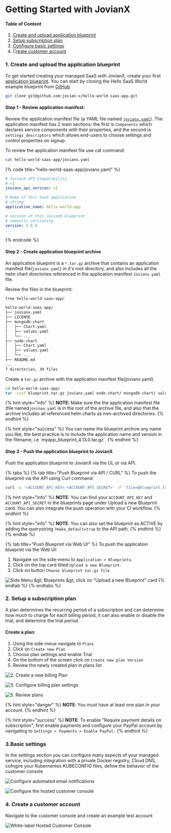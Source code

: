 # Getting Started with JovianX

#### Table of Content

1. [Create and upload application blueprint](getting-started-on-jovianx.md#step-1-create-and-upload-application-blueprint)
2. [Setup subscription plan](getting-started-on-jovianx.md#step-2-setup-a-subscription-plan)
3. [Configure basic settings](getting-started-on-jovianx.md#step-3-basic-settings)
4. C[reate customer account](getting-started-on-jovianx.md#step-4-creating-customer-accounts)

### 1. Create and upload the application blueprint

To get started creating your managed SaaS with JovianX, create your first [application blueprint](). You can start by cloning the Hello SaaS World example blueprint from [GitHub](https://github.com/jovian-x/hello-world-saas-app).

```bash
git clone git@github.com:jovian-x/hello-world-saas-app.git
```

#### Step 1 - Review application manifest:

Review the application manifest file \(a YAML file named [`jovianx.yaml`](https://github.com/jovian-x/hello-world-saas-app/blob/master/jovianx.yaml)\). The application manifest has 2 main sections: the first is `Components` which declares service components with their properties, and the second is `settings_descriptors` which allows end-users to choose settings and control properties on signup.

To review the application manifest file use cat command:

```bash
cat hello-world-saas-app/jovianx.yaml
```

{% code title="hello-world-saas-app/jovianx.yaml" %}
```yaml
# JovianX API Compatibility
# v1
jovianx_api_version: v1

# Name of this SaaS application
# string
application_name: hello-world-app

# version of this JovianX blueprint
# semantic versioning
version: 1.0.0
...
```
{% endcode %}

#### Step 2 - Create application blueprint archive

An application blueprint is a `*.tar.gz` archive that contains an application manifest file\(`jovianx.yaml`\) in it's root directory, and also includes all the helm chart directories referenced in the application manifest `Jovianx.yaml` file.

Review the files in the blueprint:

```bash
tree hello-world-saas-app/

hello-world-saas-app/
├── jovianx.yaml
├── LICENSE
├── mongodb-chart
│   ├── Chart.yaml
│   ├── values.yaml
│   └── ...
├── node-chart
│   ├── Chart.yaml
│   ├── values.yaml
│   └── ...
├── README.md
...
7 directories, 39 files
```

Create a `tar.gz` archive with the application manifest file\(jovianx.yaml\).

```bash
cd hello-world-saas-app/
tar -czvf blueprint.tar.gz jovianx.yaml node-chart/ mongodb-chart/ values/
```

{% hint style="info" %}
**NOTE:** Make sure the the application manifest file \(file named`jovinax.yaml` is in the root of the archive file, and also that the archive includes all referenced helm charts as non-archived directories.
{% endhint %}

{% hint style="success" %}
You can name the blueprint archive any name you like, the best practice is to include the application name and version in the filename, i.e \`myapp\_blueprint\_4.13.0.tar.gz\`.
{% endhint %}

#### Step 3 - Push the application blueprint to JovianX

Push the application blueprint to JovianX via the UI, or via API. 

{% tabs %}
{% tab title="Push Blueprint via API / CURL" %}
To push the blueprint via the API using Curl command:

```bash
curl -u '<ACCOUNT_API_KEY>:<ACCOUNT_API_SECRET>' -F 'file=@blueprint.tar.gz' 'https://<YOUR ACCOUNT NAME>.jovianx.app/api/v1/upload_blueprint'
```

{% hint style="info" %}
**NOTE**: You can find your `ACCOUNT_API_KEY` and `ACCOUNT_API_SECRET` in the blueprints page under Upload a new Blueprint card. You can also integrate the push operation with your CI workflow.
{% endhint %}

{% hint style="info" %}
**NOTE**: You can also set the blueprint as ACTIVE by adding the querystring `?make_default=true` to the API path.
{% endhint %}
{% endtab %}

{% tab title="Push Blueprint via Web UI" %}
To push the application blueprint via the Web UI:

1. Navigate on the side-menu to `Application > Blueprints`.  
2. Click on the top card titled `Upload a new Blueprint`.
3. Click on button `Choose blueprint tar.gz file` 

![Side Menu &amp;gt; Blueprints &amp;gt; click on &quot;Upload a new Blueprint&quot; card](.gitbook/assets/screenshot-20200329131241-1158x422.png)
{% endtab %}
{% endtabs %}

### 2. Setup a subscription plan 

A plan determines the recurring period of a subscription and can determine how much to charge for each billing period, it can also enable or disable the trial, and determine the trial period. 

#### **Create a plan:**

1. Using the side-meue navigate to `Plans`
2. Click on `Create new Plan`
3. Choose plan settings and enable Trial
4. On the bottom of the screen click on `Create new plan Version`
5. Review the newly created plan in plans list 

![2. Create a new billing Plan](.gitbook/assets/image%20%2828%29%20%281%29.png)

![3. Configure billing plan settings ](.gitbook/assets/image%20%2859%29.png)

![5. Review plans](.gitbook/assets/image%20%2844%29.png)

{% hint style="danger" %}
**NOTE**: You must have at least one plan in your account.
{% endhint %}

{% hint style="success" %}
**NOTE**: To enable "Require payment details on subscription", first enable payments and configure your PayPal account by navigating to `Settings > Payments > Enable PayPal.`
{% endhint %}

### 3.Basic settings

In the settings section you can configure many aspects of your managed service, including integration with a private Docker registry, Cloud DNS, cofngire your Kubernentes KUBECONFIG files, define the behavior of the customer console 

![Configure automated email notifications](.gitbook/assets/image%20%2872%29.png)

![Configure the hosted customer console](.gitbook/assets/image%20%2850%29.png)

### 4. Create a customer account

Navigate to the customer console and create an example test account

![White-label Hosted  Customer Console](.gitbook/assets/image%20%2827%29.png)



### 






